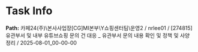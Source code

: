 # Task Info

**Path:** 카페24(주)\본사사업장\[CG]MI본부\Y쇼핑센터팀\운영2 / nrlee01 / [274815] 유관부서 및 내부 유튜브쇼핑 문의 건 대응 _ 유관부서 문의 내용 확인 및 정책 및 사양 정리 / 2025-08-01_00-00-00

